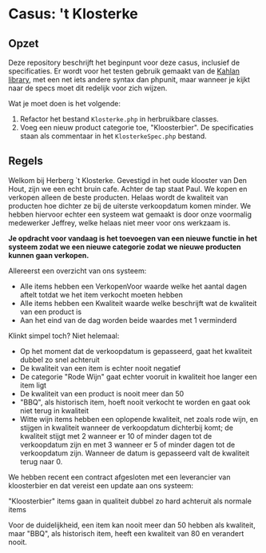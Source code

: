 # Casus: 't Klosterke

## Opzet

Deze repository beschrijft het beginpunt voor deze casus, inclusief de specificaties. Er wordt voor het testen gebruik gemaakt van de [Kahlan library](https://kahlan.github.io/docs/), met een net iets andere syntax dan phpunit, maar wanneer je kijkt naar de specs moet dit redelijk voor zich wijzen.

Wat je moet doen is het volgende:

1. Refactor het bestand `Klosterke.php` in herbruikbare classes.
2. Voeg een nieuw product categorie toe, "Kloosterbier". De specificaties staan als commentaar in het `KlosterkeSpec.php` bestand.

## Regels

Welkom bij Herberg `t Klosterke. Gevestigd in het oude klooster van Den Hout, zijn we een echt bruin cafe. Achter de tap staat Paul. We kopen en verkopen alleen de beste producten. Helaas wordt de kwaliteit van producten hoe dichter ze bij de uiterste verkoopdatum komen minder. 
We hebben hiervoor echter een systeem wat gemaakt is door onze voormalig medewerker Jeffrey, welke helaas niet meer voor ons werkzaam is. 

**Je opdracht voor vandaag is het toevoegen van een nieuwe functie in het systeem zodat we een nieuwe categorie zodat we nieuwe producten kunnen gaan verkopen.**

Allereerst een overzicht van ons systeem:

- Alle items hebben een VerkopenVoor waarde welke het aantal dagen aftelt totdat we het item verkocht moeten hebben
- Alle items hebben een Kwaliteit waarde welke beschrijft wat de kwaliteit van een product is
- Aan het eind van de dag worden beide waardes met 1 verminderd

Klinkt simpel toch? Niet helemaal:

- Op het moment dat de verkoopdatum is gepasseerd, gaat het kwaliteit dubbel zo snel achteruit
- De kwaliteit van een item is echter nooit negatief
- De categorie "Rode Wijn" gaat echter vooruit in kwaliteit hoe langer een item ligt
- De kwaliteit van een product is nooit meer dan 50
- "BBQ", als historisch item, hoeft nooit verkocht te worden en gaat ook niet terug in kwaliteit
- Witte wijn items hebben een oplopende kwaliteit, net zoals rode wijn, en stijgen in kwaliteit wanneer de verkoopdatum dichterbij komt; de kwaliteit stijgt met 2 wanneer er 10 of minder dagen tot de verkoopdatum zijn en met 3 wanneer er 5 of minder dagen tot de verkoopdatum zijn. Wanneer de datum is gepasseerd valt de kwaliteit terug naar 0.

We hebben recent een contract afgesloten met een leverancier van kloosterbier en dat vereist een update aan ons systeem:

"Kloosterbier" items gaan in qualiteit dubbel zo hard achteruit als normale items

Voor de duidelijkheid, een item kan nooit meer dan 50 hebben als kwaliteit, maar "BBQ", als historisch item, heeft een kwaliteit van 80 en verandert nooit.

